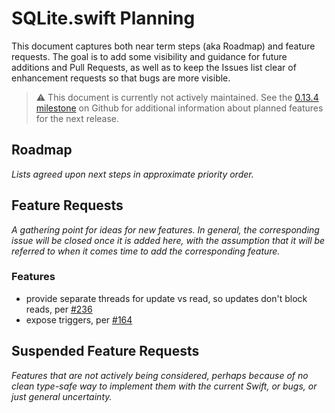# SQLite.swift Planning

This document captures both near term steps (aka Roadmap) and feature
requests. The goal is to add some visibility and guidance for future
additions and Pull Requests, as well as to keep the Issues list clear of
enhancement requests so that bugs are more visible.

> ⚠ This document is currently not actively maintained. See
> the [0.13.4 milestone](https://github.com/stephencelis/SQLite.swift/issues?q=is%3Aopen+is%3Aissue+milestone%3A0.13.4)
> on Github for additional information about planned features for the next release.

## Roadmap

_Lists agreed upon next steps in approximate priority order._

## Feature Requests

_A gathering point for ideas for new features. In general, the corresponding
issue will be closed once it is added here, with the assumption that it will
be referred to when it comes time to add the corresponding feature._

### Features

 * provide separate threads for update vs read, so updates don't block reads,
   per [#236](https://github.com/stephencelis/SQLite.swift/issues/236)
 * expose triggers, per
   [#164](https://github.com/stephencelis/SQLite.swift/issues/164)

## Suspended Feature Requests

_Features that are not actively being considered, perhaps because of no clean
type-safe way to implement them with the current Swift, or bugs, or just
general uncertainty._
